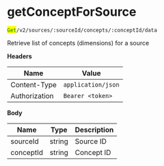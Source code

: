 # getConceptForSource

<mark style="color:green;">`Get`</mark>`/v2/sources/:sourceId/concepts/:conceptId/data`

Retrieve list of concepts (dimensions) for a source

**Headers**

| Name          | Value              |
| ------------- | ------------------ |
| Content-Type  | `application/json` |
| Authorization | `Bearer <token>`   |

**Body**

| Name      | Type   | Description |
| --------- | ------ | ----------- |
| sourceId  | string | Source ID   |
| conceptId | string | Concept ID  |

